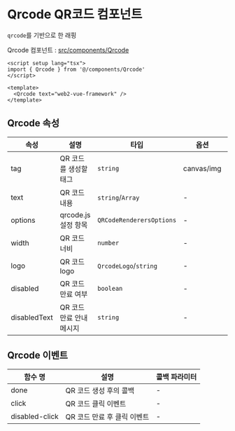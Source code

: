 # Qrcode QR코드 컴포넌트

`qrcode`를 기반으로 한 래핑

Qrcode 컴포넌트 : [src/components/Qrcode](https://github.com/web2-solution/web2-vue-framework/tree/main/src/components/Qrcode) 

```vue
<script setup lang="tsx">
import { Qrcode } from '@/components/Qrcode'
</script>

<template>
  <Qrcode text="web2-vue-framework" />
</template>

```

## Qrcode 속성

| 속성 | 설명 | 타입 | 옵션 | 기본값 |
| ---- | ---- | ---- | ---- | ---- |
| tag | QR 코드를 생성할 태그 | `string` | canvas/img | canvas |
| text | QR 코드 내용 | `string`/`Array` | - | - |
| options | qrcode.js 설정 항목 | `QRCodeRenderersOptions` | - | {} |
| width | QR 코드 너비 | `number` | - | 200 |
| logo | QR 코드 logo | `QrcodeLogo`/`string` | - | - |
| disabled | QR 코드만료 여부 | `boolean` | - | false |
| disabledText | QR 코드 만료 안내 메시지 | `string` | - | - |

## Qrcode 이벤트

| 함수 명 | 설명 | 콜백 파라미터 |
| ---- | ---- | ---- |
| done | QR 코드 생성 후의 콜백 | - |
| click | QR 코드 클릭 이벤트 | - |
| disabled-click | QR 코드 만료 후 클릭 이벤트 | - |
